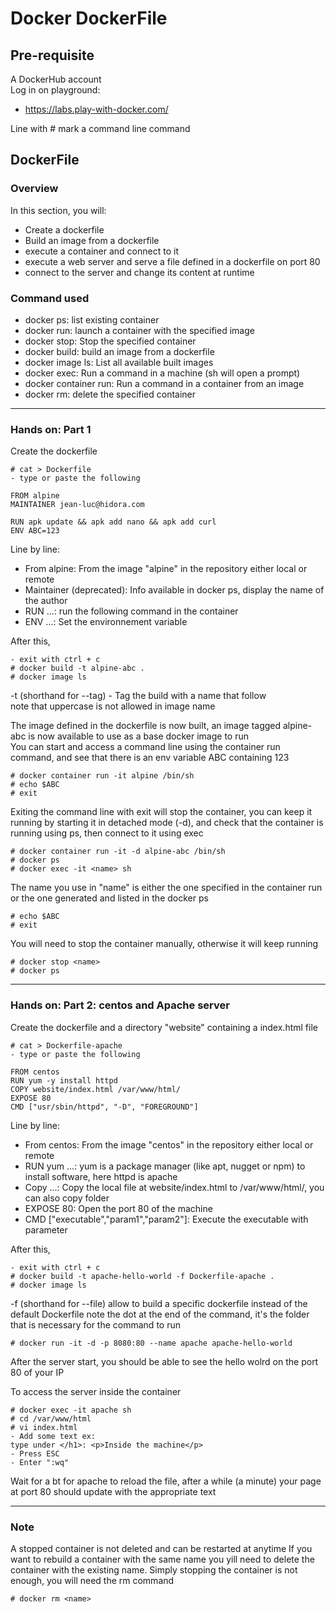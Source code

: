 # Docker DockerFile

## Pre-requisite

A DockerHub account  
Log in on playground:

 - https://labs.play-with-docker.com/

Line with # mark a command line command

## DockerFile

### Overview

In this section, you will: 
 - Create a dockerfile
 - Build an image from a dockerfile
 - execute a container and connect to it
 - execute a web server and serve a file defined in a dockerfile on port 80
 - connect to the server and change its content at runtime

### Command used

 - docker ps: list existing container
 - docker run: launch a container with the specified image
 - docker stop: Stop the specified container
 - docker build: build an image from a dockerfile
 - docker image ls: List all available built images
 - docker exec: Run a command in a machine (sh will open a prompt)
 - docker container run: Run a command in a container from an image
 - docker rm: delete the specified container 

---

### Hands on: Part 1

Create the dockerfile

    # cat > Dockerfile
    - type or paste the following

    FROM alpine 
    MAINTAINER jean-luc@hidora.com

    RUN apk update && apk add nano && apk add curl
    ENV ABC=123
    
Line by line:
 
 - From alpine: From the image "alpine" in the repository either local or remote
 - Maintainer (deprecated): Info available in docker ps, display the name of the author
 - RUN ...: run the following command in the container
 - ENV ...: Set the environnement variable

After this,

    - exit with ctrl + c
    # docker build -t alpine-abc .
    # docker image ls

-t (shorthand for --tag) - Tag the build with a name that follow  
note that uppercase is not allowed in image name

The image defined in the dockerfile is now built, an image tagged alpine-abc is now available to use as a base docker image to run  
You can start and access a command line using the container run command, and see that there is an env variable ABC containing 123

    # docker container run -it alpine /bin/sh
    # echo $ABC
    # exit

Exiting the command line with exit will stop the container, you can keep it running by starting it in detached mode (-d), and check that the container is running using ps, then connect to it using exec

    # docker container run -it -d alpine-abc /bin/sh
    # docker ps
    # docker exec -it <name> sh

The name you use in "name" is either the one specified in the container run or the one generated and listed in the docker ps

    # echo $ABC
    # exit

You will need to stop the container manually, otherwise it will keep running

    # docker stop <name>
    # docker ps

---

### Hands on: Part 2: centos and Apache server

Create the dockerfile and a directory "website" containing a index.html file

    # cat > Dockerfile-apache
    - type or paste the following

    FROM centos
    RUN yum -y install httpd
    COPY website/index.html /var/www/html/
    EXPOSE 80
    CMD ["usr/sbin/httpd", "-D", "FOREGROUND"]

Line by line:
 
 - From centos: From the image "centos" in the repository either local or remote
 - RUN yum ...: yum is a package manager (like apt, nugget or npm) to install software, here httpd is apache
 - Copy ...: Copy the local file at website/index.html to /var/www/html/, you can also copy folder
 - EXPOSE 80: Open the port 80 of the machine
 - CMD ["executable","param1","param2"]: Execute the executable with parameter

After this,

    - exit with ctrl + c
    # docker build -t apache-hello-world -f Dockerfile-apache .
    # docker image ls

-f (shorthand for --file) allow to build a specific dockerfile instead of the default Dockerfile
note the dot at the end of the command, it's the folder that is necessary for the command to run

    # docker run -it -d -p 8080:80 --name apache apache-hello-world

After the server start, you should be able to see the hello wolrd on the port 80 of your IP

To access the server inside the container

    # docker exec -it apache sh
    # cd /var/www/html
    # vi index.html
    - Add some text ex:
    type under </h1>: <p>Inside the machine</p>
    - Press ESC
    - Enter ":wq"

Wait for a bt for apache to reload the file, after a while (a minute) your page at port 80 should update with the appropriate text

---

### Note

A stopped container is not deleted and can be restarted at anytime
If you want to rebuild a container with the same name you yill need to delete the container with the existing name.
Simply stopping the container is not enough, you will need the rm command

    # docker rm <name>